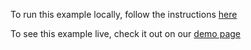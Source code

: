 To run this example locally, follow the instructions [here](https://github.com/acidb/mobiscroll-demos-jquery?tab=readme-ov-file#mobiscroll-jquery-demos) 

To see this example live, check it out on our [demo page](https://demo.mobiscroll.com/jquery/scheduler/create-read-update-delete-CRUD#)